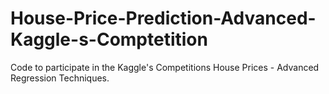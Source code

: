 # House-Price-Prediction-Advanced-Kaggle-s-Comptetition
Code to participate in the Kaggle's Competitions House Prices - Advanced Regression Techniques.
